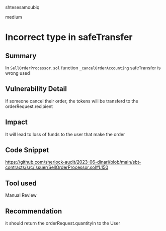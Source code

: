 shtesesamoubiq

medium

# Incorrect type in safeTransfer

## Summary
In `SellOrderProcessor.sol` function `_cancelOrderAccounting` safeTransfer is wrong used
## Vulnerability Detail
If someone cancel their order, the tokens will be transferd to the orderRequest.recipient
## Impact
It will lead to loss of funds to the user that make the order
## Code Snippet
https://github.com/sherlock-audit/2023-06-dinari/blob/main/sbt-contracts/src/issuer/SellOrderProcessor.sol#L150
## Tool used

Manual Review

## Recommendation
it should return the orderRequest.quantityIn to the User
